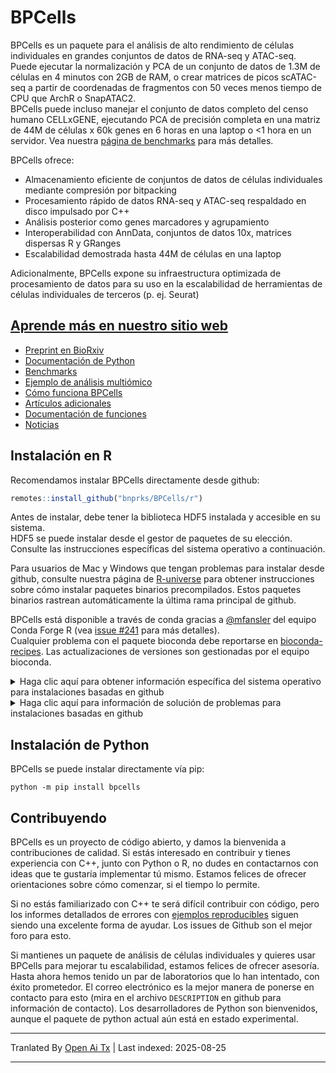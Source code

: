 # BPCells

BPCells es un paquete para el análisis de alto rendimiento de células individuales en grandes conjuntos de datos de RNA-seq y ATAC-seq.  
Puede ejecutar la normalización y PCA de un conjunto de datos de 1.3M de células en 4 minutos con 2GB de RAM, o crear matrices de picos scATAC-seq a partir de coordenadas de fragmentos con 50 veces menos tiempo de CPU que ArchR o SnapATAC2.  
BPCells puede incluso manejar el conjunto de datos completo del censo humano CELLxGENE, ejecutando PCA de precisión completa en una matriz de 44M de células x 60k genes en 6 horas en una laptop o <1 hora en un servidor. Vea nuestra [página de benchmarks](https://bnprks.github.io/BPCells/articles/web-only/benchmarks.html) para más detalles.

BPCells ofrece:

  - Almacenamiento eficiente de conjuntos de datos de células individuales mediante compresión por bitpacking  
  - Procesamiento rápido de datos RNA-seq y ATAC-seq respaldado en disco impulsado por C++  
  - Análisis posterior como genes marcadores y agrupamiento  
  - Interoperabilidad con AnnData, conjuntos de datos 10x, matrices dispersas R y GRanges  
  - Escalabilidad demostrada hasta 44M de células en una laptop  

Adicionalmente, BPCells expone su infraestructura optimizada de procesamiento de datos para su uso en la escalabilidad de herramientas de células individuales de terceros (p. ej. Seurat)

## [Aprende más en nuestro sitio web](https://bnprks.github.io/BPCells/)

- [Preprint en BioRxiv](https://www.biorxiv.org/content/10.1101/2025.03.27.645853v1)  
- [Documentación de Python](https://bnprks.github.io/BPCells/python/index.html)  
- [Benchmarks](https://bnprks.github.io/BPCells/articles/web-only/benchmarks.html)  
- [Ejemplo de análisis multiómico](https://bnprks.github.io/BPCells/articles/pbmc3k.html)  
- [Cómo funciona BPCells](https://bnprks.github.io/BPCells/articles/web-only/how-it-works.html)  
- [Artículos adicionales](https://bnprks.github.io/BPCells/articles/index.html)  
- [Documentación de funciones](https://bnprks.github.io/BPCells/reference/index.html)  
- [Noticias](https://bnprks.github.io/BPCells/news/index.html)  

## Instalación en R  
Recomendamos instalar BPCells directamente desde github:

```R
remotes::install_github("bnprks/BPCells/r")
```
Antes de instalar, debe tener la biblioteca HDF5 instalada y accesible en su sistema.  
HDF5 se puede instalar desde el gestor de paquetes de su elección. Consulte las instrucciones específicas del sistema operativo a continuación.  

Para usuarios de Mac y Windows que tengan problemas para instalar desde github, consulte nuestra página de [R-universe](https://bnprks.r-universe.dev/BPCells) para obtener instrucciones sobre cómo instalar paquetes binarios precompilados. Estos paquetes binarios rastrean automáticamente la última rama principal de github.  

BPCells está disponible a través de conda gracias a [@mfansler](https://github.com/mfansler) del equipo Conda Forge R (vea [issue #241](https://github.com/bnprks/BPCells/issues/241) para más detalles).  
Cualquier problema con el paquete bioconda debe reportarse en [bioconda-recipes](https://github.com/bioconda/bioconda-recipes/). Las actualizaciones de versiones son gestionadas por el equipo bioconda.  

<details>  
<summary>Haga clic aquí para obtener información específica del sistema operativo para instalaciones basadas en github</summary>  
<div>  

### Linux  
Obtener la dependencia HDF5 suele ser bastante sencillo en Linux  

- apt: `sudo apt-get install libhdf5-dev`  
- yum: `sudo yum install hdf5-devel`  
- conda: `conda install -c conda-forge hdf5`  
  - Nota: Los usuarios de Linux deberían preferir el gestor de paquetes de su distribución (por ejemplo, `apt` o `yum`) cuando sea posible,  
    ya que parece ofrecer una experiencia de instalación un poco más fiable.  

### Windows  
Compilar paquetes R desde la fuente en Windows requiere instalar [R tools para Windows](https://cran.r-project.org/bin/windows/Rtools/). Consulte [Issue #9](https://github.com/bnprks/BPCells/issues/9) para más discusión.  

### MacOS  
Para MacOS, instalar HDF5 mediante homebrew parece ser lo más fiable: `brew install hdf5`.  

**Solución de problemas específica para Mac**:  

- **Macs con CPU ARM**: un error común es tener una instalación HDF5 basada en ARM pero una instalación R basada en x86. Esto causará errores cuando BPCells intente acceder a HDF5 durante la instalación.  
    - Verifique su instalación de R  
  ejecutando `sessionInfo()` y observe si lista ARM o x86 bajo "Platform".  
    - La opción más sencilla es usar  
  R ARM porque homebrew por defecto instalará una versión ARM de hdf5  
    - Es [posible](https://codetinkering.com/switch-homebrew-arm-x86/) (aunque complicado) instalar una copia x86 de homebrew para acceder a una versión x86 de hdf5  
- **Macs antiguos (10.14 Mojave o anteriores)**: el compilador por defecto en Macs antiguos no soporta las características necesarias de filesystem de C++17. Consulte [issue #3](https://github.com/bnprks/BPCells/issues/3#issuecomment-1375238635) para




  consejos para configurar un compilador más reciente mediante homebrew.

### Compiladores compatibles
En la mayoría de los casos, ya tendrá un compilador apropiado. BPCells recomienda
gcc >=9.1, o clang >= 9.0. 
Esto corresponde a versiones desde finales de 2018 y posteriores. 
Las versiones más antiguas pueden funcionar en algunos casos siempre que
tengan soporte básico para C++17, pero no están oficialmente soportadas.

</div>
</details>
<details>
<summary>Haga clic aquí para información de solución de problemas para instalaciones basadas en github</summary>

### Solución general de problemas de instalación
BPCells intenta mostrar mensajes de error informativos durante la compilación para ayudar a diagnosticar el problema. Para un conjunto más
detallado de información, ejecute `Sys.setenv(BPCELLS_DEBUG_INSTALL="true")` antes de `remotes::install_github("bnprks/BPCells/r")`. Si aún no puede resolver el problema con esa información adicional, no dude en abrir un issue en Github, asegurándose de usar una [sección plegable](https://docs.github.com/en/get-started/writing-on-github/working-with-advanced-formatting/organizing-information-with-collapsed-sections) para el registro detallado de la instalación.

</details>

## Instalación de Python

BPCells se puede instalar directamente vía pip:


```shell
python -m pip install bpcells
```

## Contribuyendo
BPCells es un proyecto de código abierto, y damos la bienvenida a contribuciones de calidad. Si
estás interesado en contribuir y tienes experiencia con C++, junto con Python
o R, no dudes en contactarnos con ideas que te gustaría implementar tú mismo.
Estamos felices de ofrecer orientaciones sobre cómo comenzar, si el tiempo lo permite.

Si no estás familiarizado con C++ te será difícil contribuir con código,
pero los informes detallados de errores con
[ejemplos reproducibles](https://reprex.tidyverse.org/articles/reprex-dos-and-donts.html)
siguen siendo una excelente forma de ayudar. Los issues de Github son el mejor foro para esto.

Si mantienes un paquete de análisis de células individuales y quieres usar BPCells para
mejorar tu escalabilidad, estamos felices de ofrecer asesoría. Hasta ahora hemos tenido un par de laboratorios
que lo han intentado, con éxito prometedor. El correo electrónico es la mejor manera de ponerse en contacto
para esto (mira en el archivo `DESCRIPTION` en github para información de contacto). Los desarrolladores de Python
son bienvenidos, aunque el paquete de python actual aún está en estado experimental.

---

Tranlated By [Open Ai Tx](https://github.com/OpenAiTx/OpenAiTx) | Last indexed: 2025-08-25

---